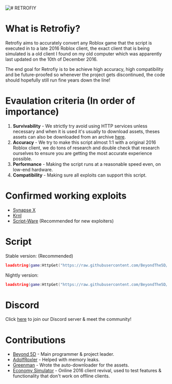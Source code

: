 ![# RETROFIY](https://cdn.discordapp.com/attachments/947197644076351591/1010407584198565948/Title.png)

# What is Retrofiy?
Retrofiy aims to accurately convert any Roblox game that the script is executed in to a late 2016 Roblox client, the exact client that is being simulated is a old client I found on my old computer which was apparently last updated on the 10th of December 2016.

The end goal for Retrofiy is to be achieve high accuracy, high compatibility and be future-proofed so whenever the project gets discontinued, the code should hopefully still run fine years down the line!
# Evaulation criteria (In order of importance)
1. **Survivability** - We strictly try avoid using HTTP services unless necessary and when it is used it's usually to download assets, theses assets can also be downloaded from an archive [here](https://archive.org/details/retrofiy_asset_archive).
2. **Accuracy** - We try to make this script almost 1:1 with a original 2016 Roblox client, we do tons of research and double check that research ourselves to ensure you are getting the most accurate experience possible.
3. **Performance** - Making the script runs at a reasonable speed even, on low-end hardware.
4. **Compatibility** - Making sure all exploits can support this script.
# Confirmed working exploits
- [Synapse X](https://x.synapse.to)
- [Krnl](https://krnl.place)
- [Script-Ware](https://script-ware.com) (Recommended for new exploiters)
# Script
Stable version: (Recommended)
```lua
loadstring(game:HttpGet("https://raw.githubusercontent.com/BeyondThe5D/Retrofiy/main/Retrofiy.lua"))()
```
Nightly version:
```lua
loadstring(game:HttpGet("https://raw.githubusercontent.com/BeyondThe5D/Retrofiy/main/RetrofiyNightly.lua"))()
```
# Discord
Click [here](https://discord.gg/4rYMxBMQvv) to join our Discord server & meet the community!
# Contributions
- [Beyond 5D](https://github.com/BeyondThe5D) - Main programmer & project leader.
- [AdolfRoxler](https://github.com/AdolfRoxler) - Helped with memory leaks.
- [Greenman](https://github.com/greenmancode) - Wrote the auto-downloader for the assets.
- [Economy Simulator](https://economy-simulator.com) - Online 2016 client revival, used to test features & functionality that don't work on offline clients.
